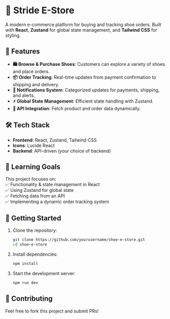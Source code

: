 # 👟 Stride E-Store  

A modern e-commerce platform for buying and tracking shoe orders. Built with **React**, **Zustand** for global state management, and **Tailwind CSS** for styling.  

## 🚀 Features  
- **🛍️ Browse & Purchase Shoes**: Customers can explore a variety of shoes and place orders.  
- **📦 Order Tracking**: Real-time updates from payment confirmation to shipping and delivery.  
- **🔔 Notifications System**: Categorized updates for payments, shipping, and alerts.  
- **⚡ Global State Management**: Efficient state handling with Zustand.  
- **📡 API Integration**: Fetch product and order data dynamically.  

## 🛠️ Tech Stack  
- **Frontend**: React, Zustand, Tailwind CSS  
- **Icons**: Lucide React  
- **Backend**: API-driven (your choice of backend)  

## 📌 Learning Goals  
This project focuses on:  
✅ Functionality & state management in React  
✅ Using Zustand for global state  
✅ Fetching data from an API  
✅ Implementing a dynamic order tracking system  

## 🎯 Getting Started  
1. Clone the repository:  
   ```sh
   git clone https://github.com/yourusername/shoe-e-store.git
   cd shoe-e-store
   ```
2. Install dependencies:  
   ```sh
   npm install
   ```
3. Start the development server:  
   ```sh
   npm run dev
   ```

## 🌟 Contributing  
Feel free to fork this project and submit PRs!  
